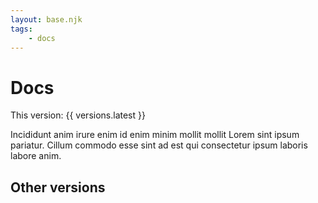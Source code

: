 ```yaml
---
layout: base.njk
tags: 
    - docs
---
```

# Docs

This version: {{ versions.latest }}

Incididunt anim irure enim id enim minim mollit mollit Lorem sint ipsum pariatur. Cillum commodo esse sint ad est qui consectetur ipsum laboris labore anim.


## Other versions
<ul id="versionsList">
</ul>
<script type="module" src="{{ 'versions.js' | addSiteRootPath }}"></script>
<script type="module" src="{{ 'site.js' | addSiteRootPath }}"></script>
<script type="module">
    import { getLatest, getReleases } from '{{ 'versions.js' | addSiteRootPath }}';
    import { getSitePath, getDocsPath } from '{{ 'site.js' | addSiteRootPath }}';
    document.addEventListener("DOMContentLoaded", e => {
        let versionsList = document.querySelector("#versionsList");
        let latest = getLatest();
        let releases = getReleases();
        versionsList.innerHTML = `
            ${releases.map(release => {
                let href = getDocsPath(release);
                return `
                <li>
                    <a href="${href}">${release}</a>
                    ${release === latest ? 
                        `<span style="font-style: italic">&nbsp;(Latest)</span>` 
                        : `` 
                    }
                    ${release === "{{ versions.latest }}" ? 
                        `<span style="font-style: italic">&nbsp;(This)</span>` 
                        : ``
                    }
                </li>
                `;
            })
            .join('')
        }`;
    });
</script>



